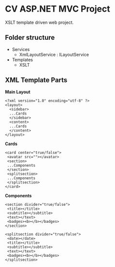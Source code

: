 # CV ASP.NET MVC Project

XSLT template driven web project.

## Folder structure

* Services
  * XmlLayoutService : ILayoutService
* Templates
  * XSLT
  
## XML Template Parts

**Main Layout**
```
<?xml version="1.0" encoding="utf-8" ?>
<layout>
  <sidebar>
  ...Cards
  </sidebar>
  <content>
  ...Cards
  </content>
</layout>
```

**Cards**
```
<card center="true/false">
 <avatar src=""></avatar>
 <section>
 ...Components
 </section>
 <splitsection>
 ...Components
 </splitsection>
</card>
```

**Components**
```
<section divider="true/false">
 <title></title>
 <subtitle></subtitle>
 <text></text>
 <badges><b></b></badges>
</section>
```

```
<splitsection divider="true/false">
 <date></date>
 <title></title>
 <subtitle></subtitle>
 <text></text>
 <badges><b></b></badges>
</splitsection>
```

